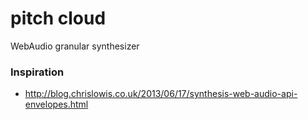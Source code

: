 # pitch cloud

WebAudio granular synthesizer

### Inspiration
- http://blog.chrislowis.co.uk/2013/06/17/synthesis-web-audio-api-envelopes.html
